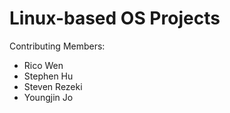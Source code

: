 # Linux-based OS Projects

Contributing Members:
- Rico Wen
- Stephen Hu
- Steven Rezeki
- Youngjin Jo
